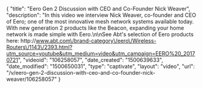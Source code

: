 {
    "title": "Eero Gen 2 Discussion with CEO and Co-Founder Nick Weaver",
    "description": "In this video we interview Nick Weaver, co-founder and CEO of Eero; one of the most innovative mesh network systems available today.  With new generation 2 products like the Beacon, expanding your home network is made simple with Eero.\n\nSee Abt's selection of Eero products here: http:\/\/www.abt.com\/brand-category\/eero\/Wireless-Routers\/1143\/2393.html?utm_source=youtube&utm_medium=video&utm_campaign=EERO%20_20170721",
    "videoid": "106258057",
    "date_created": "1500639633",
    "date_modified": "1500650031",
    "type": "captivate",
    "layout": "video",
    "url": "\/v\/eero-gen-2-discussion-with-ceo-and-co-founder-nick-weaver\/106258057"
}